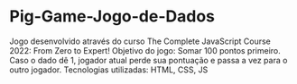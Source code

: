# Pig-Game-Jogo-de-Dados
Jogo desenvolvido através do curso The Complete JavaScript Course 2022: From Zero to Expert!
Objetivo do jogo: Somar 100 pontos primeiro. Caso o dado dê 1, jogador atual perde sua pontuação e passa a vez para o outro jogador. 
Tecnologias utilizadas: HTML, CSS, JS
